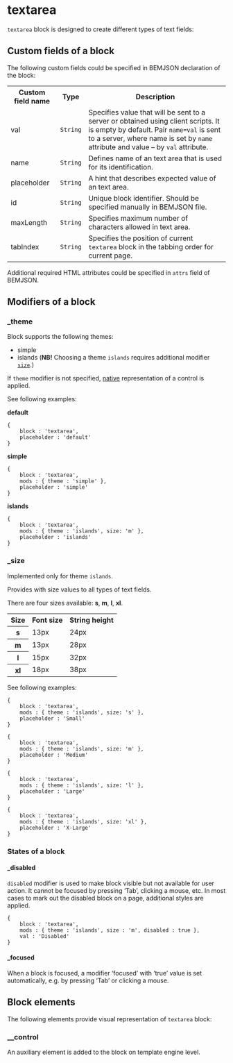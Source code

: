 # textarea

`textarea` block is designed to create different types of text fields:

## Custom fields of a block

The following custom fields could be specified in BEMJSON declaration of the block:

<table>
    <tr>
        <th>Custom field name</th>
        <th>Type</th>
        <th>Description</th>
    </tr>
    <tr>
        <td>val</td>
        <td>
            <code>String</code>
        </td>
        <td>Specifies value that will be sent to a server or obtained using client scripts. It is empty by default. Pair <code>name=val</code> is sent to a server, where name is set by <code>name</code> attribute and value – by <code>val</code> attribute.</td>
    </tr>
    <tr>
        <td>name</td>
        <td>
            <code>String</code>
        </td>
        <td>Defines name of an text area that is used for its identification.</td>
    </tr>
    <tr>
        <td>placeholder</td>
        <td>
            <code>String</code>
        </td>
        <td>A hint that describes expected value of an text area.</td>
    </tr>
    <tr>
        <td>id</td>
        <td>
            <code>String</code>
        </td>
        <td>Unique block identifier. Should be specified manually in BEMJSON file.</td>
    </tr>
    <tr>
        <td>maxLength</td>
        <td>
            <code>String</code>
        </td>
        <td>Specifies maximum number of characters allowed in text area.</td>
    </tr>
    <tr>
        <td>tabIndex</td>
        <td>
            <code>String</code>
        </td>
        <td>Specifies the position of current <code>textarea</code> block in the tabbing order for current page.</td>
    </tr>
</table>

Additional required HTML attributes could be specified in `attrs` field of BEMJSON.

## Modifiers of a block

### _theme

Block supports the following themes:

 * simple
 * islands (**NB!** Choosing a theme `islands` requires additional modifier [`size`](#size).)

If `theme` modifier is not specified, [native](#native) representation of a control is applied.

See following examples:

<a name="native"></a>
**default**

```bemjson
{
    block : 'textarea',
    placeholder : 'default'
}
```

**simple**

```bemjson
{
    block : 'textarea',
    mods : { theme : 'simple' },
    placeholder : 'simple'
}
```

**islands**

```bemjson
{
    block : 'textarea',
    mods : { theme : 'islands', size: 'm' },
    placeholder : 'islands'
}
```

<a name="size"></a>
### _size

Implemented only for theme `islands`.

Provides with size values to all types of text fields.

There are four sizes available: **s**, **m**, **l**, **xl**.

<table>
    <tr>
        <th>Size</th>
        <th>Font size</th>
        <th>String height</th>
    </tr>
    <tr>
        <th>s</th>
        <td>13px</td>
        <td>24px</td>
    </tr>
    <tr>
        <th>m</th>
        <td>13px</td>
        <td>28px</td>
    </tr>
    <tr>
        <th>l</th>
        <td>15px</td>
        <td>32px</td>
    </tr>
    <tr>
        <th>xl</th>
        <td>18px</td>
        <td>38px</td>
    </tr>
</table>

See following examples:

```bemjson
{
    block : 'textarea',
    mods : { theme : 'islands', size: 's' },
    placeholder : 'Small'
}
```

```bemjson
{
    block : 'textarea',
    mods : { theme : 'islands', size: 'm' },
    placeholder : 'Medium'
}
```

```bemjson
{
    block : 'textarea',
    mods : { theme : 'islands', size: 'l' },
    placeholder : 'Large'
}
```

```bemjson
{
    block : 'textarea',
    mods : { theme : 'islands', size: 'xl' },
    placeholder : 'X-Large'
}
```

### States of a block

#### _disabled

`disabled` modifier is used to make block visible but not available for user action. It cannot be focused by pressing ‘Tab’, clicking a mouse, etc. In most cases to mark out the disabled block on a page, additional styles are applied.

```bemjson
{
    block : 'textarea',
    mods : { theme : 'islands', size : 'm', disabled : true },
    val : 'Disabled'
}
```

#### _focused

When a block is focused, a modifier ‘focused’ with ‘true’ value is set automatically, e.g. by pressing ‘Tab’ or clicking a mouse.


## Block elements

The following elements provide visual representation of `textarea` block:

### __control

An auxiliary element is added to the block on template engine level.
